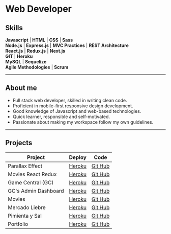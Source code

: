 # Web Developer

## Skills

**Javascript** | **HTML** | **CSS** | **Sass**  
**Node.js** | **Express.js** | **MVC Practices** | **REST Architecture**  
**React.js** | **Redux.js** | **Next.js**  
**GIT** | **Heroku**  
**MySQL** | **Sequelize**  
**Agile Methodologies** | **Scrum**  

---

## About me

- Full stack web developer, skilled in writing clean code.
- Proficient in mobile-first responsive design development.
- Good knowledge of Javascript and web-based technologies.
- Quick learner, responsible and self-motivated.
- Passionate about making my workspace follow my own guidelines.

---

## Projects
| Project                       | Deploy                                                    | Code                                                                      |
|-------------------------------|-----------------------------------------------------------|---------------------------------------------------------------------------|
| Parallax Effect               | [Heroku](https://smg-parallax.herokuapp.com/)             | [Git Hub](https://github.com/santiagoGuastavino/parallax-effect)          |
| Movies React Redux            | [Heroku](https://smg-movies-redux.herokuapp.com/)         | [Git Hub](https://github.com/santiagoGuastavino/movies-react-redux)       |
| Game Central (GC)             | [Heroku](https://g6-game-central.herokuapp.com/)          | [Git Hub](https://github.com/matiasncocco/grupo_6_GameCentral)            |
| GC's Admin Dashboard          | [Heroku](https://game-central-dashboard.herokuapp.com/)   | [Git Hub](https://github.com/santiagoGuastavino/game-central-dashboard)   |
| Movies                        | [Heroku](https://smg-movies.herokuapp.com/)               | [Git Hub](https://github.com/santiagoGuastavino/movies)                   |
| Mercado Liebre                | [Heroku](https://mercado-liebre-smg.herokuapp.com/)       | [Git Hub](https://github.com/santiagoGuastavino/mercadoLiebre)            |
| Pimienta y Sal                | [Heroku](https://pimienta-y-sal.herokuapp.com/)           | [Git Hub](https://github.com/santiagoGuastavino/pimienta-y-sal)           |
| Portfolio                     | [Heroku](https://smg-portfolio.herokuapp.com/)            | [Git Hub](https://github.com/santiagoGuastavino/portfolio)                |

<!-- Session & Cookies | [Heroku](https://session-cookies-practice.herokuapp.com/) | [Git Hub](https://github.com/santiagoGuastavino/login-practice) | -->

<!-- RESTful Songs | [Heroku](https://musicando-rest.herokuapp.com/) | [Git Hub](https://github.com/santiagoGuastavino/musicando) | -->